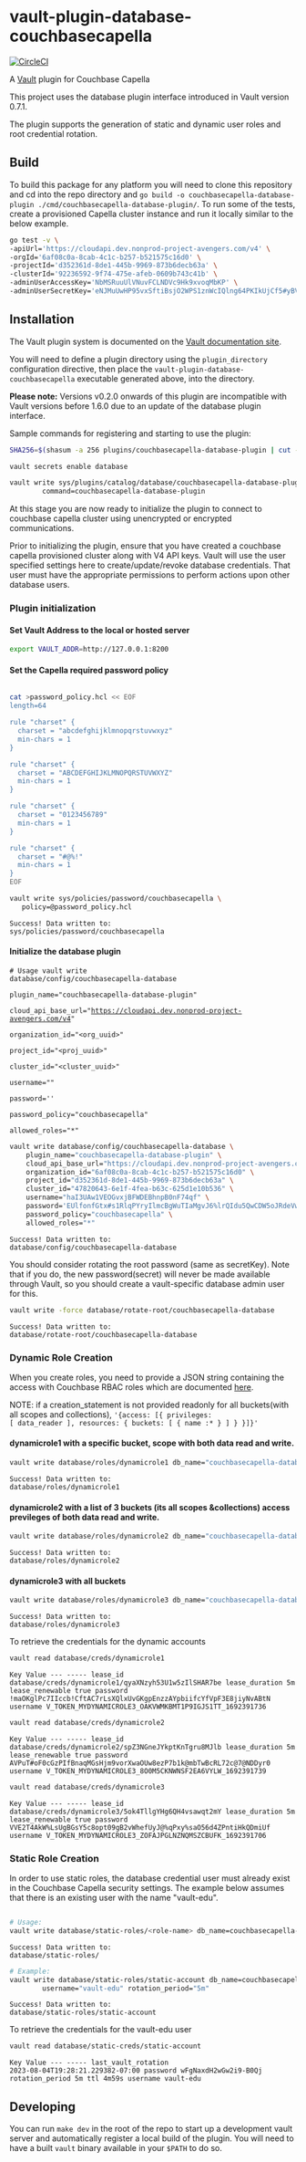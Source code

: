 # vault-plugin-database-couchbasecapella

[![CircleCI](https://circleci.com/gh/hashicorp/vault-plugin-database-couchbase.svg?style=svg)](https://circleci.com/gh/hashicorp/vault-plugin-database-couchbasecapella)

A [Vault](https://www.vaultproject.io) plugin for Couchbase Capella

This project uses the database plugin interface introduced in Vault version 0.7.1.

The plugin supports the generation of static and dynamic user roles and root credential rotation.


## Build

To build this package for any platform you will need to clone this repository and cd into the repo directory and `go build -o couchbasecapella-database-plugin ./cmd/couchbasecapella-database-plugin/`.
To run some of the tests, create a provisioned Capella cluster instance and run it locally similar to the below example.
```bash
go test -v \
-apiUrl='https://cloudapi.dev.nonprod-project-avengers.com/v4' \
-orgId='6af08c0a-8cab-4c1c-b257-b521575c16d0' \
-projectId='d352361d-8de1-445b-9969-873b6decb63a' \
-clusterId='92236592-9f74-475e-afeb-0609b743c41b' \
-adminUserAccessKey='NbMSRuuUlVNuvFCLNDVc9Hk9xvoqMbKP' \
-adminUserSecretKey='eNJMuUwHP95vxSftiBsjO2WPS1znWcIQlng64PKIkUjCf5#yBVWDS8tFtFnGt7es'
```


## Installation

The Vault plugin system is documented on the [Vault documentation site](https://www.vaultproject.io/docs/internals/plugins.html).

You will need to define a plugin directory using the `plugin_directory` configuration directive, then place the
`vault-plugin-database-couchbasecapella` executable generated above, into the directory.

**Please note:** Versions v0.2.0 onwards of this plugin are incompatible with Vault versions before 1.6.0 due to an update of the database plugin interface.

Sample commands for registering and starting to use the plugin:

```bash
SHA256=$(shasum -a 256 plugins/couchbasecapella-database-plugin | cut -d' ' -f1)

vault secrets enable database

vault write sys/plugins/catalog/database/couchbasecapella-database-plugin sha256=$SHA256 \
        command=couchbasecapella-database-plugin
```

At this stage you are now ready to initialize the plugin to connect to couchbase capella cluster using unencrypted or encrypted communications.

Prior to initializing the plugin, ensure that you have created a couchbase capella provisioned cluster along with V4 API keys. Vault will use the user specified settings here to create/update/revoke database credentials. That user must have the appropriate permissions to perform actions upon other database users.

### Plugin initialization

#### Set Vault Address to the local or hosted server

```bash
export VAULT_ADDR=http://127.0.0.1:8200
```

#### Set the Capella required password policy

```bash

cat >password_policy.hcl << EOF
length=64

rule "charset" {
  charset = "abcdefghijklmnopqrstuvwxyz"
  min-chars = 1
}

rule "charset" {
  charset = "ABCDEFGHIJKLMNOPQRSTUVWXYZ"
  min-chars = 1
}

rule "charset" {
  charset = "0123456789"
  min-chars = 1
}

rule "charset" {
  charset = "#@%!"
  min-chars = 1
}
EOF

vault write sys/policies/password/couchbasecapella \
   policy=@password_policy.hcl
```  

<code>Success! Data written to: sys/policies/password/couchbasecapella</code>

#### Initialize the database plugin 

<code># Usage
vault write database/config/couchbasecapella-database \
    plugin_name="couchbasecapella-database-plugin" \
    cloud_api_base_url="https://cloudapi.dev.nonprod-project-avengers.com/v4" \
    organization_id="<org_uuid>" \
    project_id="<proj_uuid>" \
    cluster_id="<cluster_uuid>" \
    username="<v4-access-api-key>" \
    password='<v4-secret-api-key>' \
    password_policy="couchbasecapella" \
    allowed_roles="*"
</code>

```bash
vault write database/config/couchbasecapella-database \
    plugin_name="couchbasecapella-database-plugin" \
    cloud_api_base_url="https://cloudapi.dev.nonprod-project-avengers.com/v4" \
    organization_id="6af08c0a-8cab-4c1c-b257-b521575c16d0" \
    project_id="d352361d-8de1-445b-9969-873b6decb63a" \
    cluster_id="47820643-6e1f-4fea-b63c-625d1e10b536" \
    username="haI3UAw1VEOGvxjBFWDEBhnpB0nF74qf" \
    password='EUlfonfGtx#s1RlqPYryIlmcBgWuTIaMgvJ6%lrQIdu5QwCDW5oJRdeVwa3qynh7' \
    password_policy="couchbasecapella" \
    allowed_roles="*"
```
<code>Success! Data written to: database/config/couchbasecapella-database</code>

You should consider rotating the root password (same as secretKey). Note that if you do, the new password(secret) will never be made available through Vault, so you should create a vault-specific database admin user for this.

```bash
vault write -force database/rotate-root/couchbasecapella-database
```
<code>Success! Data written to: database/rotate-root/couchbasecapella-database</code>

### Dynamic Role Creation

When you create roles, you need to provide a JSON string containing the access with Couchbase RBAC roles which are documented [here](http://cbc-cp-api.s3-website-us-east-1.amazonaws.com/#tag/databaseCredentials/operation/postDatabaseCredential).

NOTE: if a creation_statement is not provided readonly for all buckets(with all scopes and collections), <code>'{access: [{ privileges: [ data_reader ], resources: { buckets: [ { name :* } ] } }]}'</code>

#### dynamicrole1 with a specific bucket, scope with both data read and write.

```bash
vault write database/roles/dynamicrole1 db_name="couchbasecapella-database" creation_statements='{"access": [ { "privileges": [ "data_reader", "data_writer" ], "resources": { "buckets": [ { "name": "vault-bucket-1", "scopes": [ { "name": "vault-bucket-1-scope-1", "collections": [ "*" ] } ] } ] } } ]}' default_ttl="5m" max_ttl="1h"
```

<code>Success! Data written to: database/roles/dynamicrole1</code>

#### dynamicrole2 with a list of 3 buckets (its all scopes &collections) access previleges of both data read and write.

```bash
vault write database/roles/dynamicrole2 db_name="couchbasecapella-database" creation_statements='{"access": [ { "privileges": [ "data_reader", "data_writer" ], "resources": { "buckets": [ { "name": "db-cred-test-12Qj", "scopes": [ { "name": "*" } ] }, { "name": "db-cred-test-3zRb", "scopes": [ { "name": "*" } ] }, { "name": "db-cred-test-FcAv", "scopes": [ { "name": "*" } ] } ] } } ]}' default_ttl="5m" max_ttl="1h" 
```

<code>Success! Data written to: database/roles/dynamicrole2</code>

#### dynamicrole3 with all buckets
```bash
vault write database/roles/dynamicrole3 db_name="couchbasecapella-database" creation_statements='{"access": [ { "privileges": [ "data_reader" ], "resources": { "buckets": [ { "name": "*" } ] } } ]}' default_ttl="5m" max_ttl="1h"
```

<code>Success! Data written to: database/roles/dynamicrole3</code>


To retrieve the credentials for the dynamic accounts

```bash
vault read database/creds/dynamicrole1
```
<code>Key                Value
    ---                -----
    lease_id           database/creds/dynamicrole1/qyaXNzyh53U1w5zIlSHAR7be
    lease_duration     5m
    lease_renewable    true
    password           !maOKglPc7IIccb!CftAC7rLsXQlxUvGKgpEnzzAYpbiifcYfVpF3E8jiyNvABtN
    username           V_TOKEN_MYDYNAMICROLE3_OAKVWMKBMT1P9IGJS1TT_1692391736
</code>


```bash
vault read database/creds/dynamicrole2
```

<code>Key                Value
        ---                -----
        lease_id           database/creds/dynamicrole2/spZ3NGneJYkptKnTgru8MJlb
        lease_duration     5m
        lease_renewable    true
        password           AVPuT#oF0cGzPIfBnaqMGsHjm9vorXwaOUw8ezP7b1k@mbTwBcRL72c@7@NDDyr0
        username           V_TOKEN_MYDYNAMICROLE3_8O0M5CKNWNSF2EA6VYLW_1692391739
</code>

```bash
vault read database/creds/dynamicrole3
```

<code>Key                Value
        ---                -----
        lease_id           database/creds/dynamicrole3/5ok4TllgYHg6QH4vsawqt2mY
        lease_duration     5m
        lease_renewable    true
        password           VVE2T4AkW%LsUgBGsY5c8opt09gB2vWhefUyJ@%qPxy%saO56d4ZPntiHkQDmiUf
        username           V_TOKEN_MYDYNAMICROLE3_ZOFAJPGLNZNQMSZCBUFK_1692391706
</code>

### Static Role Creation

In order to use static roles, the database credential user must already exist in the Couchbase Capella security settings. The example below assumes that there is an existing user with the name "vault-edu". 


```bash

# Usage: 
vault write database/static-roles/<role-name> db_name=couchbasecapella-database username="<db-cred-user-name>" rotation_period=<secs> 
```

<code>Success! Data written to: database/static-roles/<role-name></code>

```bash
# Example:
vault write database/static-roles/static-account db_name=couchbasecapella-database \
        username="vault-edu" rotation_period="5m"
```

<code>Success! Data written to: database/static-roles/static-account</code>

To retrieve the credentials for the vault-edu user

```bash
vault read database/static-creds/static-account
```

<code>Key                    Value
          ---                    -----
          last_vault_rotation    2023-08-04T19:28:21.229382-07:00
          password               wFgNaxdH2wGw2i9-B0Qj
          rotation_period        5m
          ttl                    4m59s
          username               vault-edu
</code>

## Developing

You can run `make dev` in the root of the repo to start up a development vault server and automatically register a local build of the plugin. You will need to have a built `vault` binary available in your `$PATH` to do so.

